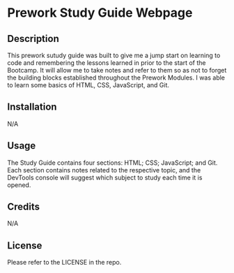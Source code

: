 # Prework Study Guide Webpage

## Description


This prework sutudy guide was built to give me a jump start on learning to code and remembering the lessons learned in prior to the start of the Bootcamp. It will allow me to take notes and refer to them so as not to forget the building blocks established throughout the Prework Modules. I was able to learn some basics of HTML, CSS, JavaScript, and Git.

## Installation

N/A

## Usage

The Study Guide contains four sections: HTML; CSS; JavaScript; and Git. Each section contains notes related to the respective topic, and the DevTools console will suggest which subject to study each time it is opened.

## Credits

N/A

## License

Please refer to the LICENSE in the repo.

